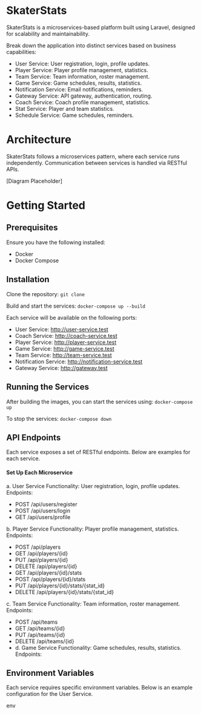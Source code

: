# SkaterStats

SkaterStats is a microservices-based platform built using Laravel, designed for scalability and maintainability.

Break down the application into distinct services based on business capabilities:

- User Service: User registration, login, profile updates.
- Player Service: Player profile management, statistics.
- Team Service: Team information, roster management.
- Game Service: Game schedules, results, statistics.
- Notification Service: Email notifications, reminders.
- Gateway Service: API gateway, authentication, routing.
- Coach Service: Coach profile management, statistics.
- Stat Service: Player and team statistics.
- Schedule Service: Game schedules, reminders.

# Architecture

SkaterStats follows a microservices pattern, where each service runs independently. Communication between services is handled via RESTful APIs.

[Diagram Placeholder]

# Getting Started

## Prerequisites

Ensure you have the following installed:

- Docker
- Docker Compose

## Installation

Clone the repository: `git clone`

Build and start the services: `docker-compose up --build`

Each service will be available on the following ports:

- User Service: http://user-service.test
- Coach Service: http://coach-service.test
- Player Service: http://player-service.test
- Game Service: http://game-service.test
- Team Service: http://team-service.test
- Notification Service: http://notification-service.test
- Gateway Service: http://gateway.test

## Running the Services

After building the images, you can start the services using: `docker-compose up`

To stop the services: `docker-compose down`

## API Endpoints

Each service exposes a set of RESTful endpoints. Below are examples for each service.

#### Set Up Each Microservice

a. User Service
Functionality: User registration, login, profile updates.
Endpoints:

- POST /api/users/register
- POST /api/users/login
- GET /api/users/profile

b. Player Service
Functionality: Player profile management, statistics.
Endpoints:

- POST /api/players
- GET /api/players/{id}
- PUT /api/players/{id}
- DELETE /api/players/{id}
- GET /api/players/{id}/stats
- POST /api/players/{id}/stats
- PUT /api/players/{id}/stats/{stat_id}
- DELETE /api/players/{id}/stats/{stat_id}

c. Team Service
Functionality: Team information, roster management.
Endpoints:

- POST /api/teams
- GET /api/teams/{id}
- PUT /api/teams/{id}
- DELETE /api/teams/{id}
- d. Game Service
  Functionality: Game schedules, results, statistics.
  Endpoints:

## Environment Variables

Each service requires specific environment variables. Below is an example configuration for the User Service.

env

